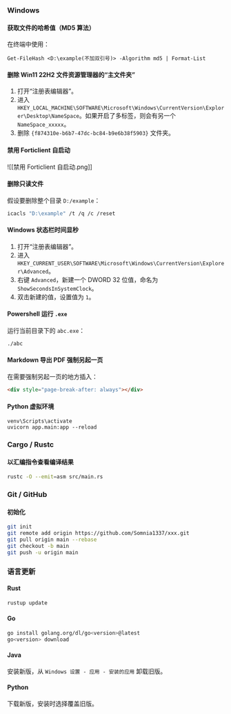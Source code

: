 ### Windows

#### 获取文件的哈希值（MD5 算法）

在终端中使用：

```
Get-FileHash <D:\example(不加双引号)> -Algorithm md5 | Format-List
```

#### 删除 Win11 22H2 文件资源管理器的“主文件夹”

1. 打开“注册表编辑器”。
2. 进入 `HKEY_LOCAL_MACHINE\SOFTWARE\Microsoft\Windows\CurrentVersion\Explorer\Desktop\NameSpace`。如果开启了多标签，则会有另一个 `NameSpace_xxxxx`。
3. 删除 `{f874310e-b6b7-47dc-bc84-b9e6b38f5903}` 文件夹。

#### 禁用 Forticlient 自启动

![[禁用 Forticlient 自启动.png]]

#### 删除只读文件

假设要删除整个目录 `D:/example`：

```sh
icacls "D:\example" /t /q /c /reset
```

#### Windows 状态栏时间显秒

1. 打开“注册表编辑器”。
2. 进入 `HKEY_CURRENT_USER\SOFTWARE\Microsoft\Windows\CurrentVersion\Explorer\Advanced`。
3. 右键 `Advanced`，新建一个 DWORD 32 位值，命名为 `ShowSecondsInSystemClock`。
4. 双击新建的值，设置值为 `1`。

#### Powershell 运行 `.exe`

运行当前目录下的 `abc.exe`：

```sh
./abc
```

#### Markdown 导出 PDF 强制另起一页

在需要强制另起一页的地方插入：

```html
<div style="page-break-after: always"></div>
```

#### Python 虚拟环境

```text
venv\Scripts\activate
uvicorn app.main:app --reload
```

### Cargo / Rustc

#### 以汇编指令查看编译结果

```sh
rustc -O --emit=asm src/main.rs
```

### Git / GitHub

#### 初始化

```sh
git init
git remote add origin https://github.com/Somnia1337/xxx.git
git pull origin main --rebase
git checkout -b main
git push -u origin main
```

### 语言更新

#### Rust

```sh
rustup update
```

#### Go

```sh
go install golang.org/dl/go<version>@latest
go<version> download
```

#### Java

安装新版，从 `Windows 设置 - 应用 - 安装的应用` 卸载旧版。

#### Python

下载新版，安装时选择覆盖旧版。